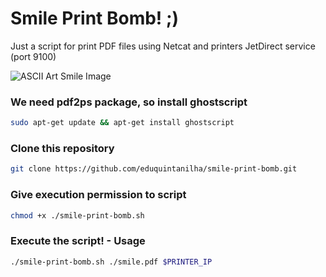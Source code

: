 # Smile Print Bomb!  ;)
Just a script for print PDF files using Netcat and printers JetDirect service (port 9100)


![ASCII Art Smile Image](https://user-images.githubusercontent.com/14018253/140538386-b51e5b81-f574-4a3b-9283-766f83fad5ae.jpg "Smile ASCII Art")


### We need pdf2ps package, so install ghostscript
```bash
sudo apt-get update && apt-get install ghostscript
```
### Clone this repository
```bash
git clone https://github.com/eduquintanilha/smile-print-bomb.git
```
### Give execution permission to script
```bash
chmod +x ./smile-print-bomb.sh
```
### Execute the script! - Usage
```bash
./smile-print-bomb.sh ./smile.pdf $PRINTER_IP
```
